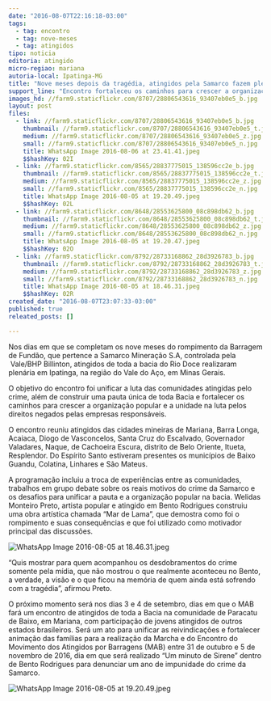 ```yaml
---
date: "2016-08-07T22:16:18-03:00"
tags:
  - tag: encontro
  - tag: nove-meses
  - tag: atingidos
tipo: noticia
editoria: atingido
micro-regiao: mariana
autoria-local: Ipatinga-MG
title: "Nove meses depois da tragédia, atingidos pela Samarco fazem plenária em Ipatinga"
support_line: "Encontro fortaleceu os caminhos para crescer a organização popular e a unidade na luta pelos direitos negados pelas empresas responsáveis. "
images_hd: //farm9.staticflickr.com/8707/28806543616_93407eb0e5_b.jpg
layout: post
files:
  - link: //farm9.staticflickr.com/8707/28806543616_93407eb0e5_b.jpg
    thumbnail: //farm9.staticflickr.com/8707/28806543616_93407eb0e5_t.jpg
    medium: //farm9.staticflickr.com/8707/28806543616_93407eb0e5_z.jpg
    small: //farm9.staticflickr.com/8707/28806543616_93407eb0e5_n.jpg
    title: WhatsApp Image 2016-08-06 at 23.41.41.jpeg
    $$hashKey: 02I
  - link: //farm9.staticflickr.com/8565/28837775015_138596cc2e_b.jpg
    thumbnail: //farm9.staticflickr.com/8565/28837775015_138596cc2e_t.jpg
    medium: //farm9.staticflickr.com/8565/28837775015_138596cc2e_z.jpg
    small: //farm9.staticflickr.com/8565/28837775015_138596cc2e_n.jpg
    title: WhatsApp Image 2016-08-05 at 19.20.49.jpeg
    $$hashKey: 02L
  - link: //farm9.staticflickr.com/8648/28553625800_08c898db62_b.jpg
    thumbnail: //farm9.staticflickr.com/8648/28553625800_08c898db62_t.jpg
    medium: //farm9.staticflickr.com/8648/28553625800_08c898db62_z.jpg
    small: //farm9.staticflickr.com/8648/28553625800_08c898db62_n.jpg
    title: WhatsApp Image 2016-08-05 at 19.20.47.jpeg
    $$hashKey: 02O
  - link: //farm9.staticflickr.com/8792/28733168862_28d3926783_b.jpg
    thumbnail: //farm9.staticflickr.com/8792/28733168862_28d3926783_t.jpg
    medium: //farm9.staticflickr.com/8792/28733168862_28d3926783_z.jpg
    small: //farm9.staticflickr.com/8792/28733168862_28d3926783_n.jpg
    title: WhatsApp Image 2016-08-05 at 18.46.31.jpeg
    $$hashKey: 02R
created_date: "2016-08-07T23:07:33-03:00"
published: true
releated_posts: []

---
```

<p>Nos dias em que se completam os nove meses do rompimento da Barragem de Fund&atilde;o, que pertence a Samarco Minera&ccedil;&atilde;o S.A, controlada pela &nbsp;Vale/BHP Billinton, atingidos de toda a bacia do Rio Doce realizaram plen&aacute;ria em Ipatinga, na regi&atilde;o do Vale do A&ccedil;o, em Minas Gerais.</p>

<p>O objetivo do encontro foi unificar a luta das comunidades atingidas pelo crime, al&eacute;m de construir uma pauta &uacute;nica de toda Bacia e fortalecer os caminhos para crescer a organiza&ccedil;&atilde;o popular e a unidade na luta pelos direitos negados pelas empresas respons&aacute;veis.</p>

<p>O encontro reuniu atingidos das cidades mineiras de Mariana, Barra Longa, Acaiaca, Diogo de Vasconcelos, Santa Cruz do Escalvado, Governador Valadares, Naque, de Cachoeira Escura, distrito de Belo Oriente, Itueta, Resplendor. Do Esp&iacute;rito Santo estiveram presentes os munic&iacute;pios de Baixo Guandu, Colatina, Linhares e S&atilde;o Mateus.</p>

<p>A programa&ccedil;&atilde;o incluiu a troca de experi&ecirc;ncias entre as comunidades, trabalhos em grupo debate sobre os reais motivos do crime da Samarco e os desafios para unificar a pauta e a organiza&ccedil;&atilde;o popular na bacia. Welidas Monteiro Preto, artista popular e atingido em Bento Rodrigues construiu uma obra art&iacute;stica chamada &ldquo;Mar de Lama&rdquo;, que demostra como foi o rompimento e suas consequ&ecirc;ncias e que foi utilizado como motivador principal das discuss&otilde;es.</p>

<p><img alt="WhatsApp Image 2016-08-05 at 18.46.31.jpeg" src="//farm9.staticflickr.com/8792/28733168862_28d3926783_b.jpg" /></p>

<p>&ldquo;Quis mostrar para quem acompanhou os desdobramentos do crime somente pela m&iacute;dia, que n&atilde;o mostrou o que realmente aconteceu no Bento, a verdade, a vis&atilde;o e o que ficou na mem&oacute;ria de quem ainda est&aacute; sofrendo com a trag&eacute;dia&rdquo;, afirmou Preto. &nbsp;</p>

<p>O pr&oacute;ximo momento ser&aacute; nos dias 3 e 4 de setembro, dias em que o MAB far&aacute; um encontro de atingidos de toda a Bacia na comunidade de Paracatu de Baixo, em Mariana, com participa&ccedil;&atilde;o de jovens atingidos de outros estados brasileiros. Ser&aacute; um ato para unificar as reivindica&ccedil;&otilde;es e fortalecer anima&ccedil;&atilde;o das fam&iacute;lias para a realiza&ccedil;&atilde;o da Marcha e do Encontro do Movimento dos Atingidos por Barragens (MAB) entre 31 de outubro e 5 de novembro de 2016, dia em que ser&aacute; realizado &ldquo;Um minuto de Sirene&rdquo; dentro de Bento Rodrigues para denunciar um ano de impunidade do crime da Samarco.</p>

<p><img alt="WhatsApp Image 2016-08-05 at 19.20.49.jpeg" src="//farm9.staticflickr.com/8565/28837775015_138596cc2e_b.jpg" /></p>
